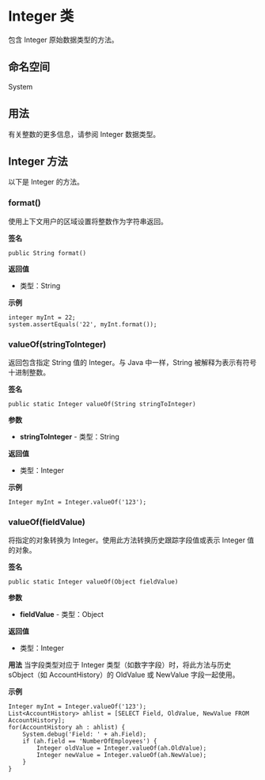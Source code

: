 # Integer 类

包含 Integer 原始数据类型的方法。

## 命名空间

System

## 用法

有关整数的更多信息，请参阅 Integer 数据类型。

## Integer 方法

以下是 Integer 的方法。

### format()
使用上下文用户的区域设置将整数作为字符串返回。

**签名**
```apex
public String format()
```

**返回值**
- 类型：String

**示例**
```apex
integer myInt = 22;
system.assertEquals('22', myInt.format());
```

### valueOf(stringToInteger)
返回包含指定 String 值的 Integer。与 Java 中一样，String 被解释为表示有符号十进制整数。

**签名**
```apex
public static Integer valueOf(String stringToInteger)
```

**参数**
- **stringToInteger** - 类型：String

**返回值**
- 类型：Integer

**示例**
```apex
Integer myInt = Integer.valueOf('123');
```

### valueOf(fieldValue)
将指定的对象转换为 Integer。使用此方法转换历史跟踪字段值或表示 Integer 值的对象。

**签名**
```apex
public static Integer valueOf(Object fieldValue)
```

**参数**
- **fieldValue** - 类型：Object

**返回值**
- 类型：Integer

**用法**
当字段类型对应于 Integer 类型（如数字字段）时，将此方法与历史 sObject（如 AccountHistory）的 OldValue 或 NewValue 字段一起使用。

**示例**
```apex
Integer myInt = Integer.valueOf('123');
List<AccountHistory> ahlist = [SELECT Field, OldValue, NewValue FROM AccountHistory];
for(AccountHistory ah : ahlist) {
    System.debug('Field: ' + ah.Field);
    if (ah.field == 'NumberOfEmployees') {
        Integer oldValue = Integer.valueOf(ah.OldValue);
        Integer newValue = Integer.valueOf(ah.NewValue);
    }
}
```


